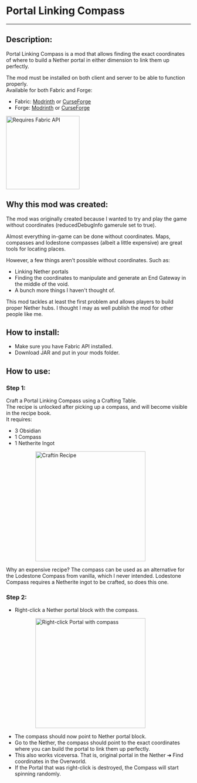 # Portal Linking Compass

---

## Description:

Portal Linking Compass is a mod that allows finding the exact coordinates
of where to build a Nether portal in either dimension to link them up perfectly.

The mod must be installed on both client and server to be able to function properly.  
Available for both Fabric and Forge:
- Fabric: [Modrinth](https://modrinth.com/mod/portal-linking-compass-fabric) or [CurseForge](https://www.curseforge.com/minecraft/mc-mods/portal-linking-compass-fabric)
- Forge: [Modrinth](https://modrinth.com/mod/portal-linking-compass-forge) or [CurseForge](https://www.curseforge.com/minecraft/mc-mods/portal-linking-compass-forge)

<a href="https://modrinth.com/mod/fabric-api">
  <img width="200px" src="https://i.imgur.com/Ol1Tcf8.png" alt="Requires Fabric API" />
</a>

## Why this mod was created:

The mod was originally created because I wanted to try and play the game without coordinates (reducedDebugInfo  gamerule set to true).

Almost everything in-game can be done without coordinates. Maps, compasses and lodestone compasses (albeit a little expensive) are great tools for locating places.

However, a few things aren't possible without coordinates. Such as:
- Linking Nether portals
- Finding the coordinates to manipulate and generate an End Gateway in the middle of the void.
- A bunch more things I haven't thought of.

This mod tackles at least the first problem and allows players to build proper Nether hubs.
I thought I may as well publish the mod for other people like me.


## How to install:
- Make sure you have Fabric API installed.
- Download JAR and put in your mods folder.


## How to use:

### Step 1:
Craft a Portal Linking Compass using a Crafting Table.  
The recipe is unlocked after picking up a compass, and will become visible in the recipe book.  
It requires:
- 3 Obsidian
- 1 Compass
- 1 Netherite Ingot
<dl>
   <dd>
      <dl>
         <dd>
            <img width="300px" src="https://maxoduke.dev/assets/images/mods/portal-linking-compass/step1.png" alt="Craftin Recipe" />
         </dd>
      </dl>
   </dd>
</dl>  

Why an expensive recipe? The compass can be used as an alternative for the Lodestone Compass from vanilla, which I never intended. Lodestone Compass requires a Netherite ingot to be crafted, so does this one.  
  
### Step 2:
- Right-click a Nether portal block with the compass.
<dl>
   <dd>
      <dl>
         <dd>
            <img width="300px" src="https://maxoduke.dev/assets/images/mods/portal-linking-compass/step2.jpg" alt="Right-click Portal with compass" />
         </dd>
      </dl>
   </dd>
</dl>

- The compass should now point to Nether portal block.
- Go to the Nether, the compass should point to the exact coordinates where you can build the portal to link them up perfectly.
- This also works viceversa. That is, original portal in the Nether ➔ Find coordinates in the Overworld.
- If the Portal that was right-click is destroyed, the Compass will start spinning randomly. 
